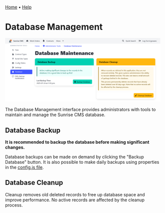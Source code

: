 [Home](https://cityssm.github.io/sunrise-cms/)
•
[Help](https://cityssm.github.io/sunrise-cms/docs/)

# Database Management

![Database Management](images/databaseManagement.png)

The Database Management interface provides administrators with tools to
maintain and manage the Sunrise CMS database.

## Database Backup

**It is recommended to backup the database before making significant changes.**

Database backups can be made on demand by clicking the "Backup Database" button.
It is also possible to make daily backups using properties in the
[config.js file](./configJs.md).

## Database Cleanup

Cleanup removes old deleted records to free up database space and improve performance.
No active records are affected by the cleanup process.
